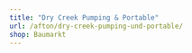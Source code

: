 ```yaml
---
title: "Dry Creek Pumping & Portable"
url: /afton/dry-creek-pumping-und-portable/
shop: Baumarkt
---
```

